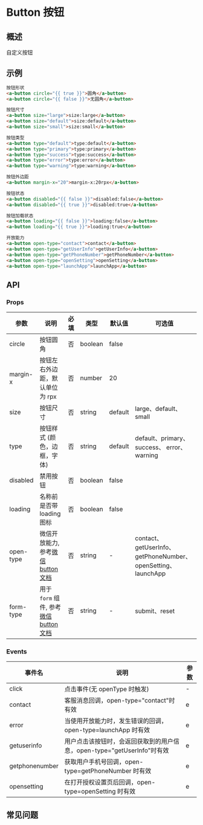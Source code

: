 # Button 按钮

## 概述

自定义按钮

## 示例

```html
按钮形状
<a-button circle="{{ true }}">圆角</a-button>
<a-button circle="{{ false }}">无圆角</a-button>

按钮尺寸
<a-button size="large">size:large</a-button>
<a-button size="default">size:default</a-button>
<a-button size="small">size:small</a-button>

按钮类型
<a-button type="default">type:default</a-button>
<a-button type="primary">type:primary</a-button>
<a-button type="success">type:success</a-button>
<a-button type="error">type:error</a-button>
<a-button type="warning">type:warning</a-button>

按钮外边距
<a-button margin-x="20">margin-x:20rpx</a-button>

按钮状态
<a-button disabled="{{ false }}">disabled:false</a-button>
<a-button disabled="{{ true }}">disabled:true</a-button>

按钮加载状态
<a-button loading="{{ false }}">loading:false</a-button>
<a-button loading="{{ true }}">loading:true</a-button>

开放能力
<a-button open-type="contact">contact</a-button>
<a-button open-type="getUserInfo">getUserInfo</a-button>
<a-button open-type="getPhoneNumber">getPhoneNumber</a-button>
<a-button open-type="openSetting">openSetting</a-button>
<a-button open-type="launchApp">launchApp</a-button>
```

## API

### Props

| 参数      | 说明                                                                                                             | 必填 | 类型    | 默认值  | 可选值                                                       |
| --------- | ---------------------------------------------------------------------------------------------------------------- | ---- | ------- | ------- | ------------------------------------------------------------ |
| circle    | 按钮圆角                                                                                                         | 否   | boolean | false   |
| margin-x  | 按钮左右外边距，默认单位为 rpx                                                                                   | 否   | number  | 20      |
| size      | 按钮尺寸                                                                                                         | 否   | string  | default | large、default、small                                        |
| type      | 按钮样式 (颜色，边框，字体)                                                                                      | 否   | string  | default | default、primary、success、 error、warning                   |
| disabled  | 禁用按钮                                                                                                         | 否   | boolean | false   |
| loading   | 名称前是否带 loading 图标                                                                                        | 否   | boolean | false   |
| open-type | 微信开放能力, 参考[微信 button 文档](https://developers.weixin.qq.com/miniprogram/dev/component/button.html)     | 否   | string  | -       | contact、getUserInfo、getPhoneNumber、openSetting、launchApp |
| form-type | 用于 `form` 组件, 参考[微信 button 文档](https://developers.weixin.qq.com/miniprogram/dev/component/button.html) | 否   | string  | -       | submit、reset                                                |

### Events

| 事件名         | 说明                                                                    | 参数 |
| -------------- | ----------------------------------------------------------------------- | ---- |
| click          | 点击事件(无 openType 时触发)                                            | -    |
| contact        | 客服消息回调，open-type="contact"时有效                                 | e    |
| error          | 当使用开放能力时，发生错误的回调，open-type=launchApp 时有效            | e    |
| getuserinfo    | 用户点击该按钮时，会返回获取到的用户信息，open-type="getUserInfo"时有效 | e    |
| getphonenumber | 获取用户手机号回调，open-type=getPhoneNumber 时有效                     | e    |
| opensetting    | 在打开授权设置页后回调，open-type=openSetting 时有效                    | e    |

## 常见问题

